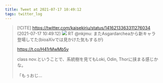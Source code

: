 ```yaml
---
title: Tweet at 2021-07-17 10:49:12
tags: twitter_log
---
```


> [!CITE] https://twitter.com/kaisekiriu/status/1416213363311276034 (2021-07-17 10:49:12)
> ![](https://twitter.com/kaisekiriu/status/1416213363311276034)
> RT @nkjmu: またAsgardarcheaから新キャラ登場してた(bioaXivでは見かけた気もするが)
> 
> https://t.co/H41rMwMb5y
> 
> class nov.ということで、系統樹を見てもLoki, Odin, Thorに挟まる感じかな。
> 
> 「もぅおじ…
